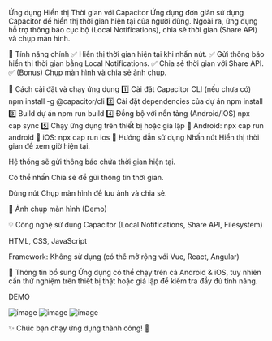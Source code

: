 Ứng dụng Hiển thị Thời gian với Capacitor
Ứng dụng đơn giản sử dụng Capacitor để hiển thị thời gian hiện tại của người dùng.
Ngoài ra, ứng dụng hỗ trợ thông báo cục bộ (Local Notifications), chia sẻ thời gian (Share API) và chụp màn hình.

📌 Tính năng chính
✅ Hiển thị thời gian hiện tại khi nhấn nút.
✅ Gửi thông báo hiển thị thời gian bằng Local Notifications.
✅ Chia sẻ thời gian với Share API.
✅ (Bonus) Chụp màn hình và chia sẻ ảnh chụp.

🚀 Cách cài đặt và chạy ứng dụng
1️⃣ Cài đặt Capacitor CLI (nếu chưa có)
npm install -g @capacitor/cli
2️⃣ Cài đặt dependencies của dự án npm install 3️⃣ Build dự án npm run build 4️⃣ Đồng bộ với nền tảng (Android/iOS) npx cap sync 5️⃣ Chạy ứng dụng trên thiết bị hoặc giả lập 🔹 Android: npx cap run android 🔹 iOS: npx cap run ios 📱 Hướng dẫn sử dụng Nhấn nút Hiển thị thời gian để xem giờ hiện tại.

Hệ thống sẽ gửi thông báo chứa thời gian hiện tại.

Có thể nhấn Chia sẻ để gửi thông tin thời gian.

Dùng nút Chụp màn hình để lưu ảnh và chia sẻ.

📸 Ảnh chụp màn hình (Demo)

💡 Công nghệ sử dụng Capacitor (Local Notifications, Share API, Filesystem)

HTML, CSS, JavaScript

Framework: Không sử dụng (có thể mở rộng với Vue, React, Angular)

📜 Thông tin bổ sung Ứng dụng có thể chạy trên cả Android & iOS, tuy nhiên cần thử nghiệm trên thiết bị thật hoặc giả lập để kiểm tra đầy đủ tính năng.






DEMO 

![image](https://github.com/user-attachments/assets/1fb8d881-1795-4ba8-b53c-202c68b75d9f) ![image](https://github.com/user-attachments/assets/81cfb618-f1b8-43ba-af85-8c5d9f4d062c) ![image](https://github.com/user-attachments/assets/6d21547b-2bce-4a6d-9562-96ec5185657f)




✨ Chúc bạn chạy ứng dụng thành công! 🚀
